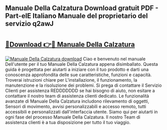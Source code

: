 ## Manuale Della Calzatura Download gratuit PDF - Part-eIE Italiano Manuale del proprietario del servizio q2awJ

# <h2><a href="http://dfbuwds.blite.top/?on=Manuale+Della+Calzatura">🔗Download 👉🔴 Manuale Della Calzatura</a></h2>

[![Manuale Della Calzatura download](https://i.imgur.com/lujVjoI.png)](http://dfbuwds.blite.top/?on=Manuale+Della+Calzatura)
Ciao e benvenuto nel manuale Dell'utente per il tuo Manuale Della Calzatura appena disimballato. Questa guida è progettata per aiutarti a iniziare con il tuo prodotto e darti una conoscenza approfondita delle sue caratteristiche, funzioni e capacità. Troverai istruzioni chiare per L'installazione, il funzionamento, la manutenzione e la risoluzione dei problemi. Si prega di contattare il Servizio Clienti per assistenza REDDDDDDD se hai bisogno di aiuto, non esitare a contattare il nostro team di assistenza clienti dedicato. Le funzionalità avanzate di Manuale Della Calzatura includono rilevamento di oggetti, Sensori di movimento, avvisi personalizzabili e accesso remoto, tutti accessibili e personalizzati dall'interfaccia utente. Siamo qui per aiutarti in ogni fase del processo Manuale Della Calzatura. Il nostro Team di assistenza clienti è a tua disposizione per tutto il tuo viaggio.
